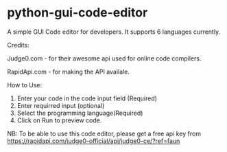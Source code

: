 # python-gui-code-editor
A simple GUI Code editor for developers. It supports 6 languages currently. 

Credits:

Judge0.com - for their awesome api used for online code compilers.

RapidApi.com - for making the API availale.

How to Use:
1. Enter your code in the code input field (Required)
2. Enter requirred input (optional)
3. Select the programming language(Required)
4. Click on Run to preview code.

NB: To be able to use this code editor, please get a free api key from https://rapidapi.com/judge0-official/api/judge0-ce/?ref=faun
